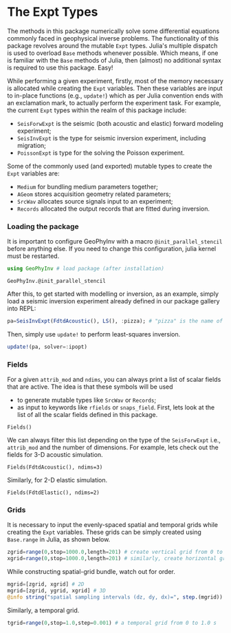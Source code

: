 # The Expt Types

The methods in this package numerically solve some
differential equations commonly faced in geophysical inverse problems.
The functionality of this package revolves around the mutable `Expt` types.
Julia's multiple dispatch is used to overload `Base` methods whenever possible. 
Which means, if one is familiar with the `Base` methods of Julia, then (almost) no additional syntax is required 
to use this package. Easy!


While performing a given experiment,
firstly, most of the memory necessary
is allocated while creating the `Expt` variables.
Then these variables are input to in-place functions 
(e.g., `update!`)  which as per Julia convention ends with an exclamation mark, to actually perform the experiment task.
For example, the
current `Expt` types within the realm of this package include:

* `SeisForwExpt` is the seismic (both acoustic and elastic) forward modeling experiment;
* `SeisInvExpt` is the type for seismic inversion experiment, including migration;
* `PoissonExpt` is type for the solving the Poisson experiment.

Some of the commonly used (and exported) mutable types to create the `Expt` variables are:

* `Medium` for bundling medium parameters together;
* `AGeom` stores acquisition geometry related parameters;
* `SrcWav` allocates source signals input to an experiment;
* `Records` allocated the output records that are fitted during inversion.

### Loading the package
It is important to configure GeoPhyInv with a macro `@init_parallel_stencil` before anything else.
If you need to change this configuration, julia kernel must be restarted.
```julia
using GeoPhyInv # load package (after installation)
```
```@docs
GeoPhyInv.@init_parallel_stencil
```
After this, to get started with modelling or inversion, as an example, simply load a seismic inversion experiment already defined in our package gallery into REPL:
```julia
pa=SeisInvExpt(FdtdAcoustic(), LS(), :pizza); # "pizza" is the name of the experiment
```
Then, simply use `update!` to perform least-squares inversion.
```julia
update!(pa, solver=:ipopt)
```

### Fields

For a given `attrib_mod` and `ndims`, you can always print a list of scalar fields that are active. 
The idea is that these symbols will be used 
* to generate mutable types like `SrcWav` or `Records`;
* as input to keywords like `rfields` or `snaps_field`.
First, lets look at the list of all the scalar fields defined in this package.
````@example
Fields()
````
We can always filter this list depending on the type of the `SeisForwExpt` i.e., `attrib_mod` and the number of dimensions.
For example, lets check out the fields for 3-D acoustic simulation.
````@example
Fields(FdtdAcoustic(), ndims=3)
````
Similarly, for 2-D elastic simulation.
````@example
Fields(FdtdElastic(), ndims=2)
````

### Grids

It is necessary to input the evenly-spaced spatial and temporal grids while creating the `Expt` variables.
These grids can be simply created using `Base.range` in Julia, as shown below.

```julia
zgrid=range(0,stop=1000.0,length=201) # create vertical grid from 0 to 1000 m
xgrid=range(0,stop=1000.0,length=201) # similarly, create horizontal grid
```
While constructing spatial-grid bundle, watch out for order.
```julia
mgrid=[zgrid, xgrid] # 2D
mgrid=[zgrid, ygrid, xgrid] # 3D
@info string("spatial sampling intervals (dz, dy, dx)=", step.(mgrid))
```
Similarly, a temporal grid.
```julia
tgrid=range(0,stop=1.0,step=0.001) # a temporal grid from 0 to 1.0 s
```

